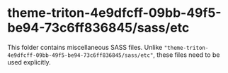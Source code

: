 # theme-triton-4e9dfcff-09bb-49f5-be94-73c6ff836845/sass/etc

This folder contains miscellaneous SASS files. Unlike `"theme-triton-4e9dfcff-09bb-49f5-be94-73c6ff836845/sass/etc"`, these files
need to be used explicitly.
